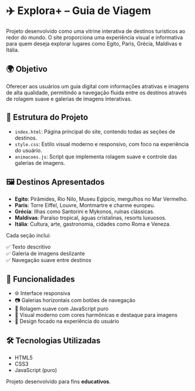 # ✈️ Explora+ – Guia de Viagem

Projeto desenvolvido como uma vitrine interativa de destinos turísticos ao redor do mundo. O site proporciona uma experiência visual e informativa para quem deseja explorar lugares como Egito, Paris, Grécia, Maldivas e Itália.

## 🌍 Objetivo

Oferecer aos usuários um guia digital com informações atrativas e imagens de alta qualidade, permitindo a navegação fluida entre os destinos através de rolagem suave e galerias de imagens interativas.

## 📁 Estrutura do Projeto

- `index.html`: Página principal do site, contendo todas as seções de destinos.
- `style.css`: Estilo visual moderno e responsivo, com foco na experiência do usuário.
- `animacoes.js`: Script que implementa rolagem suave e controle das galerias de imagens.

## 🖼️ Destinos Apresentados

- **Egito**: Pirâmides, Rio Nilo, Museu Egípcio, mergulhos no Mar Vermelho.
- **Paris**: Torre Eiffel, Louvre, Montmartre e charme europeu.
- **Grécia**: Ilhas como Santorini e Mykonos, ruínas clássicas.
- **Maldivas**: Paraíso tropical, águas cristalinas, resorts luxuosos.
- **Itália**: Cultura, arte, gastronomia, cidades como Roma e Veneza.

Cada seção inclui:

✅ Texto descritivo  
✅ Galeria de imagens deslizante  
✅ Navegação suave entre destinos  

## 🎯 Funcionalidades

- 🌐 Interface responsiva
- 📷 Galerias horizontais com botões de navegação
- 🔗 Rolagem suave com JavaScript puro
- 🎨 Visual moderno com cores harmônicas e destaque para imagens
- 👣 Design focado na experiência do usuário

## 🛠️ Tecnologias Utilizadas

- HTML5  
- CSS3  
- JavaScript (puro)

Projeto desenvolvido para fins **educativos**.
